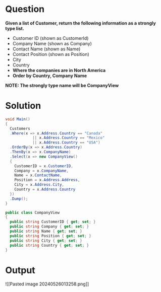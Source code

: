 ```table-of-contents
```
# Question
**Given a list of Customer, return the following information as a strongly type list.**

- Customer ID (shown as CustomerId)
- Company Name (shown as Company)
- Contact Name (shown as Name)
- Contact Position (shown as Position)
- City
- Country
- **Where the companies are in North America**
- **Order by Country, Company Name**

**NOTE: The strongly type name will be CompanyView**

# Solution
```cs
void Main()
{
  Customers
  .Where(x => x.Address.Country == "Canada"
  			|| x.Address.Country == "Mexico"
  			|| x.Address.Country == "USA")
  .OrderBy(x => x.Address.Country)
  .ThenBy(x => x.CompanyName)
  .Select(x => new CompanyView()
  {
  	CustomerID = x.CustomerID,
  	Company = x.CompanyName,
  	Name = x.ContactName,
  	Position = x.Address.Address,
  	City = x.Address.City,
  	Country = x.Address.Country
  })
  .Dump();
}

public class CompanyView
{
  public string CustomerID { get; set; }
  public string Company { get; set; }
  public string Name { get; set; }
  public string Position { get; set; }
  public string City { get; set; }
  public string Country { get; set; }
}
```


# Output
![[Pasted image 20240526013258.png]]
